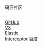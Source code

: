 ##
码匠社区
##
[GitHub](https://github.com/Rum001/community)<br>
[V3](https://v3.bootcss.com)<br>
[Elastic](https://elasticsearch.cn)<br>
[Interceptor](https://blog.csdn.net)
[百度](http://baidu.com)


